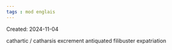 ```yaml
---
tags : mod englais
---
```

Created: 2024-11-04

cathartic / catharsis
excrement 
antiquated
filibuster
expatriation